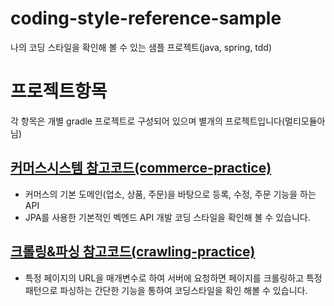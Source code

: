 # coding-style-reference-sample
나의 코딩 스타일을 확인해 볼 수 있는 샘플 프로젝트(java, spring, tdd)


# 프로젝트항목
각 항목은 개별 gradle 프로젝트로 구성되어 있으며 별개의 프로젝트입니다(멀티모듈아님)


## [커머스시스템 참고코드(commerce-practice)](/commerce-practice)
- 커머스의 기본 도메인(업소, 상품, 주문)을 바탕으로 등록, 수정, 주문 기능을 하는 API
- JPA를 사용한 기본적인 벡엔드 API 개발 코딩 스타일을 확인해 볼 수 있습니다.

## [크롤링&파싱 참고코드(crawling-practice)](crawling-practice) 
- 특정 페이지의 URL을 매개변수로 하여 서버에 요청하면 페이지를 크롤링하고 특정   
  패턴으로 파싱하는 간단한 기능을 통하여 코딩스타일을 확인 해볼 수 있습니다.

